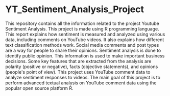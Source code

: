 # YT_Sentiment_Analysis_Project
This repository contains all the information related to the project Youtube Sentiment Analysis. This project is made using R programming language.
This report explains how sentiment is measured and analyzed using various data, including comments on YouTube videos. It also explains how different text classification methods work.
Social media comments and post types are a way for people to share their opinions. Sentiment analysis is done to identify public opinion. This information is used to make important business decisions. Some key features that are extracted from the analysis are polarity (positive or negative), facts (objective statements), and opinions (people's point of view). This project uses YouTube comment data to analyze sentiment responses to videos. The main goal of this project is to perform advanced textual analysis on YouTube comment data using the popular open source platform R.
